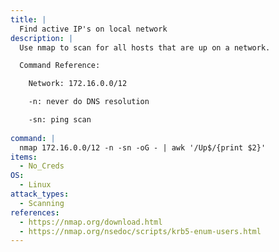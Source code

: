 ```yaml
---
title: |
  Find active IP's on local network
description: |
  Use nmap to scan for all hosts that are up on a network.

  Command Reference:

  	Network: 172.16.0.0/12

  	-n: never do DNS resolution

  	-sn: ping scan
    
command: |
  nmap 172.16.0.0/12 -n -sn -oG - | awk '/Up$/{print $2}'
items:
  - No_Creds
OS:
  - Linux
attack_types:
  - Scanning
references:
  - https://nmap.org/download.html
  - https://nmap.org/nsedoc/scripts/krb5-enum-users.html
---
```

